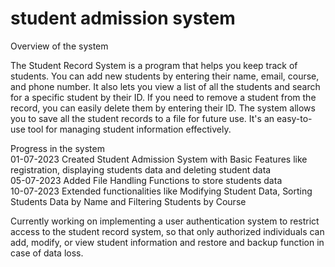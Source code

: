 # student admission system

Overview of the system

The Student Record System is a program that helps you keep track of students.
You can add new students by entering their name, email, course, and phone number. 
It also lets you view a list of all the students and search for a specific student by their ID. 
If you need to remove a student from the record, you can easily delete them by entering their ID. 
The system allows you to save all the student records to a file for future use. 
It's an easy-to-use tool for managing student information effectively.  

Progress in the system                                            
01-07-2023 Created Student Admission System with Basic Features like registration, displaying students data and deleting student data     
05-07-2023 Added File Handling Functions to store students data                                                      
10-07-2023 Extended functionalities like Modifying Student Data, Sorting Students Data by Name and Filtering Students by Course

Currently working on implementing a user authentication system to restrict access to the student record system, so that only authorized individuals can add, modify, or view student information and restore and backup function in case of data loss.


